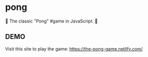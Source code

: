 # pong
🏓 The classic "Pong" #game in JavaScript. 🏓

## DEMO
Visit this site to play the game: https://the-pong-game.netlify.com/
